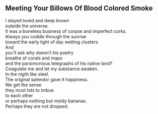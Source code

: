 Meeting Your Billows Of Blood Colored Smoke
-------------------------------------------
I stayed loved and deep brown  
outside the universe.  
It was a boneless business of corpse and imperfect corks.  
Always you coddle through the sunrise  
toward the early light of day wetting clusters.  
And  
you'll ask why doesn't his poetry  
breathe of corals and maps  
and the parsimonious telegraphs of his native land?  
Coagulate me and let my substance awaken.  
In the night like steel.  
The original splendor gave it happiness.  
We get the sense  
they must lots to imbue  
to each other  
or perhaps nothing but moldy bananas.  
Perhaps they are not dropped.  
